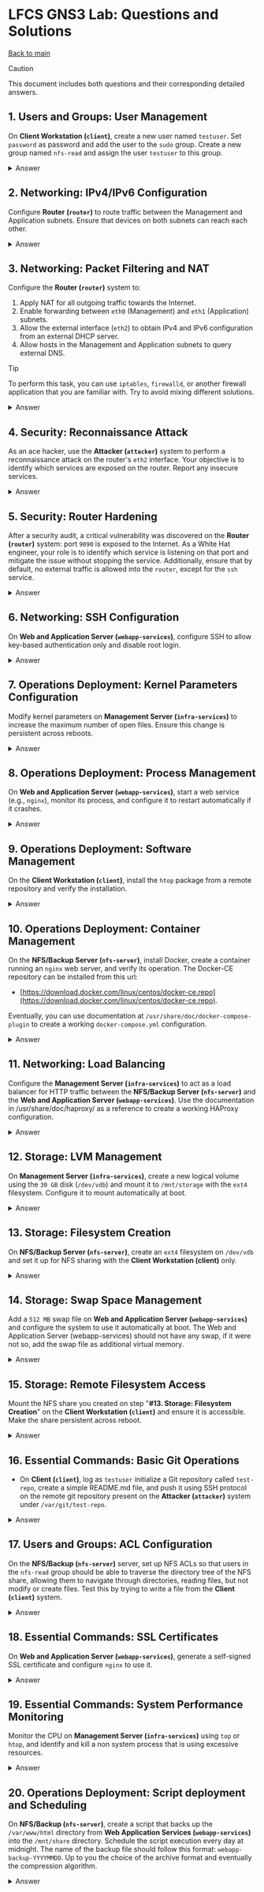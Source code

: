 # LFCS GNS3 Lab: Questions and Solutions

 [Back to main](GNS3%20Lab%20for%20LFCS%20-%20Overview%20and%20Guidelines.md)

> [!CAUTION]
> This document includes both questions and their corresponding detailed answers.

## 1. Users and Groups: User Management

On **Client Workstation (`client`)**, create a new user named `testuser`. Set `password` as password and add the user to the `sudo` group. Create a new group named `nfs-read` and assign the user `testuser` to this group.

<details>
  <summary>Answer</summary>

#### 1. Create the `nfs-read` group

```bash
sudo addgroup nfs-read

# Output
info: Selecting GID from range 1000 to 59999 ...
info: Adding group `nfs-read' (GID 1001) ...
```

#### 2. Create `testuser` and add it to `nfs-read` and `sudo` groups
```bash
sudo adduser testuser
# Output omitted for brevity
new password: [password]
Retype new password: [password]
passwd: password updated successfully
info: Adding user `testuser' to group `users' ...

# Adding testuser to nfs-read
sudo usermod -aG "nfs-read" testuser 
# Adding testuser to sudoers
sudo usermod -aG "sudo" testuser 
```

#### 3. Check
```bash
sudo su - testuser

# Output
To run a command as administrator (user "root"), use "sudo <command>".
See "man sudo_root" for details.
testuser@client:~$
  
id

# Output
uid=1002(testuser) gid=1002(testuser) groups=1002(testuser),27(sudo),100(users),1001(nfs-read)
sudo su -
[sudo] password for testuser: 
root@client:~# 
```

</details>


## 2. Networking: IPv4/IPv6 Configuration

Configure **Router (`router`)** to route traffic between the Management and Application subnets. Ensure that devices on both subnets can reach each other.

<details>
  <summary>Answer</summary>

#### 1. Enabling forwarding on `router` changing **Kernel** parameters:

```bash
# IPv4
echo "net.ipv4.ip_forward=1" | sudo tee -a /etc/sysctl.d/10-enable-forwarding.conf 2>/dev/null
echo "net.ipv4.conf.all.forwarding=1" | sudo tee -a /etc/sysctl.d/10-enable-forwarding.conf 2>/dev/null
echo "net.ipv4.conf.default.forwarding=1" | sudo tee -a /etc/sysctl.d/10-enable-forwarding.conf 2>/dev/null

# IPv6
echo "net.ipv6.conf.all.forwarding=1" | sudo tee -a /etc/sysctl.d/10-enable-forwarding.conf 2>/dev/null
echo "net.ipv6.conf.default.forwarding=1" | sudo tee -a /etc/sysctl.d/10-enable-forwarding.conf 2>/dev/null

# Apply changes
sysctl -p /etc/sysctl.d/10-enable-forwarding.conf
```

#### 2. Check
Check if `ping` works for example from `client` and the `nfs-server`

</details>

## 3. Networking: Packet Filtering and NAT

Configure the **Router (`router`)** system to:

1. Apply NAT for all outgoing traffic towards the Internet.
2. Enable forwarding between `eth0` (Management) and `eth1` (Application) subnets.
3. Allow the external interface (`eth2`) to obtain IPv4 and IPv6 configuration from an external DHCP server.
4. Allow hosts in the Management and Application subnets to query external DNS.

> [!TIP]
> To perform this task, you can use `iptables`, `firewalld`, or another firewall application that you are familiar with. Try to avoid mixing different solutions.

<details>
  <summary>Answer</summary>
To answer this task, we will use **firewalld** due to its simplicity. We'll utilize two predefined *firewalld* zones: `public` for handling Internet traffic, and `internal` for managing Application and Management subnet traffic.

> [!IMPORTANT]
> The initial configuration of firewalld can vary slightly between distributions. To ensure the final configuration meets the requirements of this task, some commands may appear redundant, and firewalld might generate warnings indicating that certain configurations are already in place.

#### 1. **Install and enable `firewalld`**

```
# Install firewalld
dnf install -y firewalld

# Enable and start the firewalld service
systemctl enable firewalld
systemctl start firewalld
```

#### 2. **Configure NAT (Masquerading)**

```
# Optional: ensure eth2 is in the public zone
sudo firewall-cmd --zone=public --add-interface=eth2
sudo firewall-cmd --zone=public --add-interface=eth2 --permanent

# Add masquerading (NAT) for the current session
sudo firewall-cmd --zone=public --add-masquerade

# Make masquerading permanent
sudo firewall-cmd --zone=public --add-masquerade --permanent
```

#### 3. **Enable forwarding between `eth0` and `eth1`**

> [!IMPORTANT]
> Ensure that Task **1: Networking - IPv4/IPv6 Configuration** is completed correctly, as proper Kernel level forwarding configuration is essential for firewalld zone forwarding to work effectively.

We use the **firewalld** `internal` zone to handle traffic for the Application and Management subnets.

```
# Assign eth0 and eth1 to the internal zone
sudo firewall-cmd --zone=internal --add-interface=eth0 --permanent  
sudo firewall-cmd --zone=internal --add-interface=eth1 --permanent

# Enable interface forwarding for the current session
sudo firewall-cmd --zone=internal --add-forward

# Enable interface forwarding permanently
sudo firewall-cmd --zone=internal --add-forward --permanent
```

#### 4. **Allow incoming DHCP and DNS traffic**

```
# Allow eth2 to obtain a DHCP configuration for the current session
sudo firewall-cmd --zone=public --add-service=dhcp
sudo firewall-cmd --zone=public --add-service=dhcpv6-client

# Allow eth2 to obtain a DHCP configuration permanently
sudo firewall-cmd --zone=public --add-service=dhcp --permanent
sudo firewall-cmd --zone=public --add-service=dhcpv6-client --permanent
```

#### 5. **Allow internal hosts to query external DNS**

Since NAT is active on `eth2`, DNS queries should work by default. To verify this, try querying an external DNS from all internal servers:

```
dig www.google.it @8.8.8.8
```

#### 6. Final steps and verifications

- **Save configuration and reload firewalld rules**
  ```
  # Save the configuration permanently
  sudo firewall-cmd --runtime-to-permanent 
  
  # Reload firewalld rules
  sudo firewall-cmd --reload 
  ```

- **Checking configuration**
  - All internal system have now Internet connection
  - All internal system can ping each others
  - Issuing a `sudo dhclient eth2` should works without errors
  - All internal systems can use an external DNS like for example `8.8.8.8`  

</details>

## 4. Security: Reconnaissance Attack

As an ace hacker, use the **Attacker (`attacker`)** system to perform a reconnaissance attack on the router's `eth2` interface. Your objective is to identify which services are exposed on the router. Report any insecure services.

<details>
  <summary>Answer</summary>

To complete this task, we will use `nmap` to perform a network scan from the **Attacker (`attacker`)** system and identify any insecure services exposed by the **Router (`system`)**.

#### 1. Perform a scan to identify the target

This is an optional step if you already know the IP address of the router's `eth2` interface):

```bash
# Get the IP address of the eth0 interface
ip addr show

# Output omitted for brevity
inet 192.168.122.116/24 scope global eth0
  
# Perform a scan on the subnet
nmap -sn 192.168.122.0/24

# Output omitted for brevity
Nmap scan report for router (192.168.122.241)
Host is up (0.0018s latency).
MAC Address: 0C:E7:0A:4A:00:02 (Unknown)
```

#### 2. Perform a full port scan on target

Now we will use `nmap` to scan the IP address of the `router` system**. The `nmap` command offers various options to improve the scan making it more reliable, but here’s a basic command:

```bash
# Bare minimum port scan
nmap -p- 192.168.122.241
 
# Output omitted for brevity
Nmap scan report for router (192.168.122.241)
PORT     STATE SERVICE
22/tcp   open  ssh
9090/tcp open  zeus-admin
MAC Address: 0C:E7:0A:4A:00:02 (Unknown)
```

#### 3. Attack Results:
- Port `22` (ssh) is open.
- Port `9090` is open - identified as `zeus-admin` service enabled on the `router`.

</details>

## 5. Security: Router Hardening

After a security audit, a critical vulnerability was discovered on the **Router (`router`)** system: port `9090` is exposed to the Internet. As a White Hat engineer, your role is to identify which service is listening on that port and mitigate the issue without stopping the service. Additionally, ensure that by default, no external traffic is allowed into the `router`, except for the `ssh` service.

<details>
  <summary>Answer</summary>

To complete this task, we will use the already configured `firewalld` on the **Router (`router`)** system.

#### 1. Identify the service listening on port `9090`

On Rocky Linux, the `netstat` command is deprecated, so we'll use `ss` instead:

```
sudo ss -lptn 'sport = :9090'

# Output
LISTEN 0      128                *:9090            *:*    users:(("systemd",pid=1,fd=38))
```

The `ss` command tells us it's a `systemd` socket. To identify the socket name:

```
# List all systemd sockets
sudo systemctl list-sockets | grep 9090

# Output
[::]:9090                         cockpit.socket                  cockpit.service
```

The `cockpit` service is listening on port `9090`.

#### 2. Block incoming traffic on port `9090`

We can simply remove the `cockpit` service from the `public` zone:

```
# Permanently remove cockpit service from the public zone
sudo firewall-cmd --permanent --zone=public --remove-service=cockpit 
# Output: success

# Remove cockpit service from the public zone at runtime
sudo firewall-cmd --zone=public --remove-service=cockpit 
# Output: success
```

#### 3. Allow SSH and deny all other traffic on `eth2`

- **Enable SSH**: SSH should already be allowed in the `public` zone, but you can double-check:

  ```
  # Allow SSH on eth2 for the current session
  sudo firewall-cmd --zone=public --add-service=ssh
  
  # Allow SSH on eth2 permanently
  sudo firewall-cmd --zone=public --add-service=ssh --permanent
  ```

- **Deny all other traffic**: 
  Set `DROP` as the default behavior for the `public` zone. Alternatively, the `REJECT` policy is also valid but provides feedback to the sender.

  ```bash
  sudo firewall-cmd --set-target=DROP --permanent
  ```

- **Save configuration and reload firewalld rules**:

  ```bash
  # Save the configuration permanently
  sudo firewall-cmd --runtime-to-permanent 
  
  # Reload firewalld rules
  sudo firewall-cmd --reload 
  ```

#### 4. Final check

- **Check the router's configuration**:

  ```
  sudo firewall-cmd --list-all

  # Output for public and internal zones

  internal (active)
    target: default
    interfaces: eth0 eth1
    services: cockpit dhcpv6-client mdns samba-client ssh
    forward: yes
    masquerade: no

  public (active)
    target: DROP
    interfaces: eth2
    services: dhcp dhcpv6-client ssh
    forward: no
    masquerade: yes
  ```

- **Perform an `nmap` scan from the `attacker` system to ensure the issue was mitigated**:

    ```
    nmap -sS -sV -O -p- 192.168.122.241

    # Output
    Nmap scan report for router (192.168.122.241)
    Host is up (0.0016s latency).
    Not shown: 65534 filtered tcp ports (no-response)
    PORT   STATE SERVICE VERSION
    22/tcp open  ssh     OpenSSH 8.0 (protocol 2.0)
    MAC Address: 0C:E7:0A:4A:00:02 (Unknown)
    ```
</details>

## 6. Networking: SSH Configuration

On **Web and Application Server (`webapp-services`)**, configure SSH to allow key-based authentication only and disable root login.

<details>
  <summary>Answer</summary>

#### 1. **Remove Custom Configuration**

Since custom SSH configurations in `/etc/ssh/sshd_config.d/` may have higher priority, ensure these are removed or adjusted as needed.

```bash
rm -f /etc/ssh/sshd_config.d/*
```

#### 2. **Update the Main SSH Configuration**

Edit `/etc/ssh/sshd_config` to ensure it allows only *key-based authentication* and disables *root login*. The `sshd_config` file should look like this:

```ssh
Include /etc/ssh/sshd_config.d/*.conf
PermitRootLogin no
PubkeyAuthentication yes
PasswordAuthentication no
PermitEmptyPasswords no
KbdInteractiveAuthentication no
UsePAM yes
X11Forwarding yes
PrintMotd no
AcceptEnv LANG LC_*
Subsystem	sftp	/usr/lib/openssh/sftp-server
```

#### 3. **Restart `sshd` Service**

Apply the new SSH configuration by restarting the SSH service:

```bash
systemctl restart sshd
```

#### 4. **Verify Configuration**

To verify that the configuration is working correctly, perform the following steps:

- **Test SSH Access Without Key**: From the `infra-services` or the `client`, try to connect via `ssh` with the `rocky` user to the `webapp-services`, ensuring access is denied.

  ```bash
  ssh ubuntu@192.168.20.20
  ubuntu@192.168.20.20: Permission denied (publickey).
  ```

- **Generate and Deploy SSH Key**: Use `ssh-keygen` to generate the key-pair on `infra-services` or the `client`. The command will create the key-pair in the user's `.ssh` directory.

- **Copy Public Key**: Append the generated public key `id_rsa.pub` into the `authorized_keys` file of the `ubuntu` user on `webapp-services`.

- **Test**: The command `ssh ubuntu@192.168.20.20` should work without a password if everything is configured correctly.

</details>

## 7. Operations Deployment: Kernel Parameters Configuration

Modify kernel parameters on **Management Server (`infra-services`)** to increase the maximum number of open files. Ensure this change is persistent across reboots.

<details>
  <summary>Answer</summary>

#### 1. **Change `fs.file-max`**

The `fs.file-max` kernel parameter controls the maximum number of file descriptors that can be allocated by the kernel. To make this change persistent, create a configuration file in `/etc/sysctl.d/`, for example, `10-max-file.conf`.

```bash
# Persistent configuration
echo "fs.file-max=100000" | sudo tee /etc/sysctl.d/10-max-file.conf 2>/dev/null

# Apply the change at runtime
sysctl -w fs.file-max=100000
```

#### 2. **Check the Value**

You can verify that the new value is correctly applied by checking `/proc/sys/fs/file-max`:

```bash
cat /proc/sys/fs/file-max

# Expected output
100000
```

</details>

## 8. Operations Deployment: Process Management

On **Web and Application Server (`webapp-services`)**, start a web service (e.g., `nginx`), monitor its process, and configure it to restart automatically if it crashes.

<details>
  <summary>Answer</summary>

#### 1. **Install and Enable NGINX**:

```bash
# Install NGINX
sudo apt install -y nginx

# Enable NGINX to start on boot
sudo systemctl enable nginx

# Start the NGINX service
sudo systemctl start nginx
```

#### 2. **Configure Process Monitoring and Automatic Restart**

The most straightforward and recommended way to automatically restart a service (NGINX), if it crashes is to create a `systemd` override file.

- **Create a Systemd Override for NGINX**
  see `man systemd.service` for help
    ```bash
    # Create or edit an override file for the NGINX service
    sudo systemctl edit nginx
    ```
    This will open a text editor. Add the following content to configure automatic restarts:
    ```bash
    [Service]
    # Restart the service on failure
    Restart=on-failure
  
    # Optional: attempt to restart up to 5 times within a 10-second window before giving up
    RestartSec=5s
    ```

- **Reload daemon**
  Reload the systemd daemon to apply the changes:
    ```bash
    sudo systemctl daemon-reload
    ```
- **Restart nginx**: Finally restart `nginx` to ensure new configuration is in effect
    ```bash
    sudo systemctl restart nginx
    ```

#### 3. **Test configuration**
Simulate a crash to check that the NGINX service restarts automatically and test access

- **Simulate a crash**: 
    ```bash
    sudo killall -9 nginx
    ```
- **Check the Status**:
    ```bash
    sudo systemctl status nginx
    ```

- **Test access**:
  From the `client` system, open a web browser and navigate to [http://192.168.20.20](http://192.168.20.20). You should see the NGINX welcome page.

</details>

## 9. Operations Deployment: Software Management

On the **Client Workstation (`client`)**, install the `htop` package from a remote repository and verify the installation.

<details>
  <summary>Answer</summary>

####  1. **Install `htop`**:

The `htop` software can be found on the standard Ubuntu repository, so it is possible to install it issuing:
      
```bash
# Install htop
sudo apt install -y htop
```

#### 2. **Verify installation**:

```bash
# check htop
htop
```

</details>

## 10. Operations Deployment: Container Management

On the **NFS/Backup Server (`nfs-server`)**, install Docker, create a container running an `nginx` web server, and verify its operation. The Docker-CE repository can be installed from this url:
- [https://download.docker.com/linux/centos/docker-ce.repo](https://download.docker.com/linux/centos/docker-ce.repo).

Eventually, you can use documentation at `/usr/share/doc/docker-compose-plugin` to create a working `docker-compose.yml` configuration.

<details>
  <summary>Answer</summary>

#### 1. **Configure Docker-CE repository**

To add the Docker-CE repository on the System the most straightforward way is to use `dnf` command:

```bash
# Download and install Docker-CE repository
sudo dnf config-manager --add-repo https://download.docker.com/linux/centos/docker-ce.repo
```

#### 2. **Install Docker-CE**:

```bash
 # Install Docker-CE from repository
 sudo dnf -y install docker-ce

# Optionally install related tools if they are not installed as dependencies
 sudo dnf -y install docker-ce-cli containerd.io docker-compose-plugin
```

#### 3. **Configuring Docker-CE**

The following commands enable Docker-CE to start on boot, start the service, and check the daemon status. Additionally, the current `rocky` user is added to the `docker` group, allowing Docker operations without the `sudo` command. After adding the user to the group, it’s advisable to re-login to update the user group membership.

```bash
# Enable Docker to start on boot
sudo systemctl enable docker

# Start Docker service
sudo systemctl start docker

# Check Docker status
sudo systemctl status docker

# Add Rocky user to the Docker group
sudo usermod -aG docker rocky

# Log out to apply group membership changes
logout
```

#### 4. **Setting up a docker-compose project**

While you can directly use the `docker` command to handle the container, it's advisable to set up a simple *compose* project, and create the relative `docker-compose.yml` file:

- **Setup the project directory and pull the image**:
    ```bash
    cd
    mkdir nginx
    cd nginx
    ```
  **Note**: pulling the latest version is not always a good idea; on production systems, it is advisable to use a specific version tag.
    ```bash
    docker pull nginx
    ```

- **Creating the `docker-compose.yml` file**
  A compose file allows better management of the `nginx` service. Whether you choose to use `docker` commands directly or use *compose*, the container must be configured to start when the system boots. You can use documentation in `/usr/share/doc/docker-compose-plugin` for references. The `docker-compose.yml` should look like this:
     ```yml
      services:
        web:
          image: nginx
          hostname: nginx
          container_name: nginx
          restart: always
          ports:
            - "80:80"
            - "443:443"
          networks:
            - nginx
      networks:
         nginx:
           name: nginx
     ```
  
- **Checking the compose project**: use the following command to check the *compose* file:
     ```bash
     docker compose config
     ```
  If the syntax is correct, it will display the full compose configuration.
  
- **Start the project**: Use `-d` flag to put the container in the background
     ```bash
     docker compose up -d
     ```

- **Test the Restart Policy**
    ```bash
    docker inspect -f "{{ .HostConfig.RestartPolicy.Name }}" nginx
    
    # Expected output
    always
    ```

- **Test docker NGINX access**:
  From the **Client Workstation (`client`)**, open a web browser and navigate to http://192.168.20.30. If everything is working correctly, you should see the NGINX welcome page.

</details>

## 11. Networking: Load Balancing

Configure the **Management Server (`infra-services`)** to act as a load balancer for HTTP traffic between the **NFS/Backup Server (`nfs-server`)** and the **Web and Application Server (`webapp-services`)**. Use the documentation in /usr/share/doc/haproxy/ as a reference to create a working HAProxy configuration.

<details>
  <summary>Answer</summary>

On Linux systems, one of the most commonly used solutions for load balancing is HAProxy. We will install and configure this application to balance HTTP requests between the two servers. Other solutions include *NGINX* and the *Apache HTTP Server*, both of which can also function as proxy servers and balance traffic over different nodes.

####  1. **Install HAProxy**:
The `haproxy` package is available in the default Rocky Linux repositories, making installation straightforward::

```bash
sudo dnf install haproxy
```
####  2. **HAProxy Initial setup**
The HAProxy should be configured to automatically starts when system boot.

- **Enable HAProxy on boot and check the default config**
    ```bash
    sudo systemctl enable haproxy
    sudo systemctl start haproxy
    sudo systemctl status haproxy
    ```

#### 3. **Configure HAProxy to load-balance HTTP requests**
By default, *HAProxy* on Rocky Linux comes with a demonstration configuration that binds to port `5000`. In a production environment, this configuration should be removed, but for this exercise, we can leave it as is and create an additional configuration in the `/etc/haproxy/conf.d` directory, such as `/etc/haproxy/conf.d/webapp.cfg`:

- **Create HAProxy configuration**:

    ```haproxy
    frontend webappfe
      bind  :80
      default_backend webappbk

    backend webappbk
      balance roundrobin
                server webapp-services 192.168.20.20:80
                server nfs-server      192.168.20.30:80
    ```

- **Test HAProxy configuration**: To test the configuration, ensure that all relevant configuration files are included with the `-f` option, and use the `-c` flag to check the configuration:

    ```haproxy
            haproxy -f /etc/haproxy/haproxy.cfg -f /etc/haproxy/conf.d/webapp.cfg  -c
    ```

- **Restart HAProxy**: Restart is needed to apply the configuration changes:
    ```bash
    sudo systemctl restart haproxy
    
    ```
#### 4. **Test HAProxy**
From the **Client Workstation (`client`)**, open a web browser and navigate to `http://192.168.10.10` or `http://192.168.20.10`. If everything is configured correctly, you should see the NGINX welcome page.

</details>

## 12. Storage: LVM Management

On **Management Server (`infra-services`)**, create a new logical volume using the `30 GB` disk (`/dev/vdb`) and mount it to `/mnt/storage` with the `ext4` filesystem. Configure it to mount automatically at boot.

<details>
  <summary>Answer</summary>

#### 1. **Install the LVM2 package**
Install the `lvm2` package on Rocky Linux, which provides the *device-mapper* kernel module necessary for handling LVM2 volumes:

```bash
sudo dnf install lvm2
```

#### 2. **Verify the Kernel module is loaded**
The device-mapper module (`dm_mod`) should already be active in the kernel. Verify this using:

```bash
# Check with lsmod
lsmod | grep dm_mod

# Check module info (optional)
modinfo dm_mod
```

#### 3. **Create the Logical Volume**
Before creating a *logical volume*, we need to initialize the disk as an LVM physical volume and create an LVM volume group.

- **Check the device name**: Confirm the correct device name using `fdisk`:
  
```bash
sudo fdisk -l

# Output (truncated for brevity):
Disk /dev/vdb: 30.3 GiB, 32505856000 bytes, 63488000 sectors
```

- **Create the LVM Physical Volume**: Use `pvcreate` to initialize `/dev/vdb` as an LVM physical volume:
  
```bash
sudo pvcreate /dev/vdb

# Output:
Physical volume "/dev/vdb" successfully created.
```

- **Create the LVM Volume Group**: Use `vgcreate` to create a volume group (e.g., `infra_vg`):
  
```bash
sudo vgcreate infra_vg /dev/vdb

# Output:
Volume group "infra_vg" successfully created.
```

- **Create the LVM Logical Volume**: Use `lvcreate` to create a logical volume (e.g., `infra_lv`), allocating `100%` of the volume group:

```bash
sudo lvcreate --name infra_lv -l "100%VG" infra_vg

# Output:
Logical volume "infra_lv" created.
```

#### 4. **Create the ext4 filesystem**
Since no further partitioning is needed on the logical volume, create the `ext4` filesystem directly:

```bash
sudo mkfs.ext4 /dev/mapper/infra_vg-infra_lv
```

#### 5. **Mount the Logical Volume and Configure for Automatic Mounting**

To ensure the logical volume is mounted on boot, add an entry to `/etc/fstab`. When configuring the system to mount a logical volume automatically at boot, you can reference the device either by its device name (e.g., `/dev/mapper/infra_vg-infra_lv`) or by its `UUID` (Universally Unique Identifier). However, it is generally better to use the UUID because it is assigned when the device is formatted and it is a fixed value:

- **Create the mount point**:
  
```bash
sudo mkdir -p /mnt/storage
```

- **Get the LVM volume UUID**: Use `blkid` to retrieve the UUID of the logical volume. Replace the UUID in the example below with your actual UUID:

```bash
sudo blkid | grep "infra_vg-infra_lv"

# Example Output:
/dev/mapper/infra_vg-infra_lv: UUID="b8d6adfd-8be9-49b5-acf2-aae946f9b55f" BLOCK_SIZE="4096" TYPE="ext4"
```

- **Edit `/etc/fstab`**: Add the following line to mount the logical volume on boot. Ensure you replace the UUID with the one from your `blkid` output:
  
```bash
UUID=b8d6adfd-8be9-49b5-acf2-aae946f9b55f  /mnt/storage  ext4  defaults  0 0
```

- **Check `/etc/fstab`**: Verify the `/etc/fstab` configuration is valid before rebooting. Use the `mount -a` command to test the mounts:

```bash
# Reload systemd (optional)
sudo systemctl daemon-reload
     
# Mount all filesystems specified in fstab
sudo mount -a
```
  Check the output of `mount -a` command for errors or warnings and eventually correct the `/etc/fstab` file

- **Reboot and Verify**: After a successful reboot, check if the logical volume is mounted:

```bash
mount | grep infra_vg-infra_lv

# Example Output:
/dev/mapper/infra_vg-infra_lv on /mnt/storage type ext4 (rw,relatime,seclabel)
```

</details>


## 13. Storage: Filesystem Creation

On **NFS/Backup Server (`nfs-server`)**, create an `ext4` filesystem on `/dev/vdb` and set it up for NFS sharing with the **Client Workstation (client)** only.

<details>
  <summary>Answer</summary>

#### 1. **Prepare the NFS share**
Before we can export the NFS mount we have to preparte the share, creating the filesystem and creating a persistent mount point.

- **Checking for the correct device name**: use `fdisk` to check device name
  ```bash
  fdisk -l
  
  # Output omitted for brevity:
  Disk /dev/vdb: 30.3 GiB, 32505856000 bytes, 63488000 sectors
  ```
  
- **Partitioning and format the device**: Create a snigle GPT partition for the full size of the device. Here you can use any partition program you know, then format the partition in `ext4`:
  
  ```bash
  # partitioning the disk
  sudo parted -s /dev/vdb -a optimal \
        mklabel gpt \
        mkpart nfs ext4 0% 100%
  
  # creating the filesystem
  sudo mkfs.ext4 /dev/vdb1
  
  # output omitted for brevity
  Writing superblocks and filesystem accounting information: done
  ```

#### 2. **Mount device and Configure for Automatic Mounting**

To ensure the device is mounted on boot, add an entry to `/etc/fstab`. When configuring the system to mount a logical volume automatically at boot, you can reference the device either by its device name (e.g., `/dev/vdb`) or by its `UUID` (Universally Unique Identifier). However, it is generally better to use the UUID because is assigned when the device is formatted and it is a fixed value:

- **Create the mount point**:
  
  ```bash
  sudo mkdir -p /mnt/share
  ```

- **Get the LVM volume UUID**: Use `blkid` to retrieve the UUID of the logical volume. Replace the UUID in the example below with your actual UUID:

  ```bash
  sudo blkid | grep "vdb1"

  # Example Output:
  /dev/vdb1: UUID="166cbdf6-d588-4724-bcaf-9f4e315b0a5c" BLOCK_SIZE="4096" TYPE="ext4" PARTLABEL="nfs" PARTUUID="55d36526-46dd-4529-86e4-177e416e31bf"
  ```

- **Edit `/etc/fstab`**: Add the following line to mount the logical volume on boot. Ensure you replace the UUID with the one from your `blkid` output:

  ```bash
  UUID=166cbdf6-d588-4724-bcaf-9f4e315b0a5c /mnt/share  ext4  defaults  0 0
  ```

- **Check `/etc/fstab`**: Verify the `/etc/fstab` configuration is valid before rebooting. Use the `mount -a` command to test the mounts:

  ```bash
  # Reload systemd (optional)
  sudo systemctl daemon-reload

  # Mount all filesystems specified in fstab
  sudo mount -a
  ```
  Check the output of `mount -a` command for errors or warning and eventually correct the `/etc/fstab` file

- **Reboot and Verify**: After a successful reboot, check if the logical volume is mounted:

  ```bash
  sudo mount | grep vdb1
     
  # Example Output:
  /dev/vdb1 on /mnt/share type ext4 (rw,relatime,seclabel)
  ```
  
#### 3. **Install the NFS package**
On Rocky linux the package `nfs-utils` contains NTP tools, and the client/server daemons

```bash
sudo dnf -y install nfs-utils
```
#### 4. **Start and Enable the NFS server at boot**

```bash
sudo systemctl enable nfs-server
sudo systemctl start nfs-server
```
#### 5. **Export the NFS mount point**

The share must be available only for the **Client Workstation (`client`)**, see `man exports` for a brief explanation

- **Prepare the export file**
  
   ```bash
   echo '/mnt/share  192.168.10.10/32(rw)' \
     | sudo tee -a /etc/exports.d/nfs-share.exports 2>/dev/null
    
   # Output
   /mnt/share            192.168.10.30/32(rw)
   ```

- **Check if share is properly exported**
  
    ```bash
    # Export all share
    sudo exportfs -a
    
    # Check if the /mnt/share is exported
    sudo exportfs -v
    
    # Output:
    /mnt/share   192.168.10.30/32(sync,wdelay,hide,no_subtree_check,sec=sys,rw,secure,root_squash,no_all_squash)
    ```

</details>

## 14. Storage: Swap Space Management

Add a `512 MB` swap file on **Web and Application Server (`webapp-services`)** and configure the system to use it automatically at boot. The Web and Application Server (webapp-services) should not have any swap, if it were not so, add the swap file as additional virtual memory.

<details>
  <summary>Answer</summary>

To set up a swap file, first we have to create and empty file and then initialize it with `mkswap` command. See the following manual pages: `mkswap`, `fstab`, `swapon`.

#### 1. **Create the Swap File and initialize it**:

For best performance, swap files should be placed on fast disks (e.g., `NVMe` or `SSD`). In our case, a good place could be /var/swapfile.

- **Checking the actual swap configuration**
  ```bash
  sudo swapon --show
  ```
  If no output is returned, there is no swap space configured. In either cases, proceed with creating a swap file.

- **Creating the swap file**
  ```bash
  sudo dd if=/dev/zero of=/var/swapfile bs=512M count=1
  
  # output
  1+0 records in
  1+0 records out
  536870912 bytes (537 MB, 512 MiB) copied, 1.38528 s, 388 MB/s
  ```

- **Checking swap file permissions**: `mkswap` will warn if permission are insecure
  ```bash
  sudo chmod 0600 /var/swapfile
  ```

- **Initialize the swap file**
  ```bash
  sudo mkswap --verbose /var/swapfile 
  
  # Output
  Setting up swapspace version 1, size = 512 MiB (536866816 bytes)
  no label, UUID=57d5cef8-2882-4826-acaf-be55e64bacad
  ```

#### 2. **Activate the swap file and add it to fstab for persistence**:

- **Activate the new swap file**
  ```bash
  sudo swapon --verbose /var/swapfile
  
  # Output Omitted for brevity
  swapon: /var/swapfile: found signature [pagesize=4096, signature=swap]
  swapon: /var/swapfile: pagesize=4096, swapsize=536870912, devsize=536870912
  ```

- **Add swap file to `/etc/fstab`**
   ```bash
   # Adding the swap file to fstab
   echo "/var/swapfile   none   swap   defaults   0 0" | sudo tee -a /etc/fstab 2>/dev/null
   
   # Check for syntax errors
   sudo mount -a
   ```

- **Verify Swap Space**: this check should be perfomed after system restart
  ```bash
  free -m
  
  # Output should look as
  
                 total        used        free      shared  buff/cache   available
  Mem:             961         396         532           0         179         564
  Swap:            511           0         511
  ```

</details>

## 15. Storage: Remote Filesystem Access

Mount the NFS share you created on step "**#13. Storage: Filesystem Creation**" on the **Client Workstation (`client`)** and ensure it is accessible. Make the share persistent across reboot.

<details>
  <summary>Answer</summary>

#### 1. Check correct permission on NFS share on **NFS/Backup Server (`nfs-server`)**

By default, NFS shares use `sec=sys` as the default authentication mechanism, this means users are identified using the `UID` reported by the client to the server. To avoid permission errors the simplest solution is to set the permission of the NFS share to `1777` aka `a=rwx,o+t` (same as `/tmp` directory). This allows any user to read and write file on such directory, while the `t` flag, or sticky bit, allows only to the owner or the `root` user to rename or delete a file.

On a production system, a better security mechanism should be considered, for example [NFS Kerberos](https://wiki.archlinux.org/title/NFS/Kerberos) authentication (`sec=krb5p`), but this is not required for this task.

Set privileges for NFS share on **NFS/Backup Server (`nfs-server`)**

```bash
sudo chmod a=rwx,o+t /mnt/share/

# The directory permissions should now be
drwxrwxrwt.  3 root root 4096 Sep  5 07:19 share
```

#### 2. Install NFS Client tools on **Client (`client`)

On debian system the NFS client package is `nfs-common` while on Red Hat based system the package is name `nfs-utils`.

```bash
sudo apt install -y nfs-common
```

#### 3. Mount the NFS share

- **Check if the NFS share is properly exported**

  ```bash
  # This will check the nfs-server correctly share the directory
  sudo showmount -e 192.168.20.30

  # Expected output
  Export list for 192.168.20.30:
    /mnt/share 192.168.10.30
  ```

- **Mount the NFS share**

  ```bash
   sudo mkdir -p /mnt/share
   sudo mount -t nfs -o rw 192.168.20.30:/mnt/share /mnt/share
  ```

- **Test the NFS share**
  To test if the NFS share work properly we can create a dummy file on it. If you get a permission error double check if permission has been set on the **NFS/Backup Server (`nfs-server`)**
  ```bash
  cd /mnt/share
  touch simoni
  ```

#### 4. Make share persistent across reboot

Until now, we've used the `fstab` mechanism to persistently mount devices at boot. For this task, an entry like:

```fstab
192.168.20.30:/mnt/share	/mnt/share	nfs rw,_netdev	0 0
```

is sufficient to mark the task as solved. However, systems that use **systemd** provide a better option using `.mount` unit files. While this method might initially seem more complex, it offers better flexibility and manageability. With `systemd`, features such as mounting on demand, automatic remounting in case of failure, and more advanced dependency management make handling mounts more robust and efficient.

- **Create the `mount` unit file**: Systemd is fussy about the descriptor name, because it must be the full mountpoint replacing slash with dash in our case `/mnt/share` will become `mnt-share.mount`:

  ```bash
  cat <<EOT | sudo tee /etc/systemd/system/mnt-share.mount 2>/dev/null
  [Unit]
  # mount -t nfs -o rw,user 192.168.20.30:/mnt/share /mnt/share

  Description=Simple NFS mounting

  [Mount]

  What=192.168.20.30:/mnt/share
  Where=/mnt/share
  Type=nfs
  Options=rw,_netdev

  [Install]

  WantedBy=multi-user.target
  WantedBy=remote-fs.target
  EOT
  ```

- **Reload systemd and activate the mount file**: enabling the mount unit file will allows sytem to mount the share at boot

  ```bash

  # Reload systemd configuration
  sudo systemctl daemon-reload

  # Enable the mount unit file
  sudo systemctl enable mnt-share.mount

  # Output
  Created symlink /etc/systemd/system/multi-user.target.wants/mnt-share.mount → /etc/systemd/system/mnt-share.mount.
  Created symlink /etc/systemd/system/remote-fs.target.wants/mnt-share.mount → /etc/systemd/system/mnt-share.mount.
  ```

- **Mounting the share and test it**:

  ```bash
  # Mounting the share
  sudo systemctl start mnt-share.mount
  
  # Check if share is mounted
  mount | grep share
  
  # Output should be
  192.168.20.30:/mnt/share on /mnt/share type nfs4 (rw,nosuid,nodev,noexec,relatime,vers=4.2,rsize=131072,wsize=131072,namlen=255,hard,proto=tcp,timeo=600,retrans=2,sec=sys,clientaddr=192.168.10.30,local_lock=none,addr=192.168.20.30,user)
  
  # Testing share creating a dummy file named simoni_bis
  cd /mnt/share/
  touch  simoni_bis
  ls -la
  
  # Output: you should see the simoni_bis file
   -rw-rw-r-- 1 osboxes osboxes     0 Sep  6 08:40 simoni_bis
  ```

</details>

## 16. Essential Commands: Basic Git Operations

  - On **Client (`client`)**, log as `testuser` initialize a Git repository called `test-repo`, create a simple README.md file, and push it using SSH protocol on the remote git repository present on the **Attacker (`attacker`)** system under `/var/git/test-repo`.

<details>
  <summary>Answer</summary>

To perform this task we need the ip address of the **Attacker (`attacker`)** system, you can directly get it using GNS3 interface. For this task we will assume that the ip is `192.168.122.116/24`

#### 1. Install GIT client

```bash
sudo apt install -y git
```

#### 1. Login as `testuser`
```bash
sudo su - testuser

id
# Output
uid=1002(testuser) gid=1002(testuser) groups=1002(testuser),27(sudo),100(users),1001(nfs-read)
```

#### 3. Initialize the new GIT repository `test-repo`

Here we'll create also the `README.md` file and add it to the repository
```bash
cd
mkdir test-repo
cd test-repo
# Init repo
git init
# Setting branch
git branch -m master
touch README.md
git add README.md

# Setting git user data to avoid errors or warnings
git config --global user.name "testuser"
git config --global user.email "testuser@example.com"

# commit work
git commit -a -m "First Commit"

# Output
[master (root-commit) ac20a15] First Commit
 1 file changed, 0 insertions(+), 0 deletions(-)
 create mode 100644 README.md
```

#### 4. Push on remote GIT server
We have to properly add the remote using the `ssh` protocol and then push the work on `master` branch

```bash
# We add the remote calling it origin
git remote add origin ssh://192.168.122.116:/var/git/test-repo
# Pushing the work on upstream server origin on master branch
git push --set-upstream origin master
testuser@192.168.122.116's password: 
Enumerating objects: 3, done.
Counting objects: 100% (3/3), done.
Writing objects: 100% (3/3), 210 bytes | 210.00 KiB/s, done.
Total 3 (delta 0), reused 0 (delta 0), pack-reused 0
To ssh://192.168.122.116:/var/git/test-repo
 * [new branch]      master -> master
branch 'master' set up to track 'origin/master'.
```
</details>

## 17. Users and Groups: ACL Configuration

On the **NFS/Backup (`nfs-server`)** server, set up NFS ACLs so that users in the `nfs-read` group should be able to traverse the directory tree of the NFS share, allowing them to navigate through directories, reading files, but not modify or create files. Test this by trying to write a file from the **Client (`client`)** system.

<details>
  <summary>Answer</summary>

#### 1. Verify ACL Support on the NFS/Backup Server

The ACL feature should generally enabled by default on `ext4` file systems. You can double check this with the following command on **NFS/Backup (`nfs-server`)**:

```bash
sudo tune2fs -l /dev/vdb1 | grep "Default mount options:"

# Expected Output
  Default mount options:    user_xattr acl
```

The output should include `acl`. If ACL is not listed, you may need to enable it in the file system mount options.

#### 2. Creating the `nfs-read` Group

The question implies that the GID of the `nfs-read` group on the **NFS/Backup (`nfs-backup`)** server must match the GID used on the **Client (`client`)** system. This ensures consistency across both systems.

```bash
# Creating the nfs-read group with the same GID as the `nfs-read` group on the `client` system
groupadd --gid 1001 nfs-read
```

#### 3. Creating the ACL So `nfs-read` Group Users Can Only Read and Execute
The `execute` perimssion is needed for the user to traverse directories inside the NFS share

```bash
# Set ACL to allow read and execute permissions for the `nfs-read` group
sudo setfacl -R -m g:nfs-read:rx /mnt/share

# Check that the ACLs are set correctly
getfacl /mnt/share

# Expected output
# file: /mnt/share/
# owner: root
# group: root
# flags: --t
# user::rwx
# group::rwx
# group:nfs-read:rx
# mask::rwx
# other::rwx
```

#### 4. Testing

Perform the following tests on the **Client (`client`)** system:

- As the `osboxes` user, you should be able to create and modify existing files:
  ```bash
  osboxes@client:~$ echo "TEST" > /mnt/share/simonette
  ```

- As the `testuser` user, you should only be able to read existing files but not modify them or create new files:
  ```bash
  testuser@client:~$ cat /mnt/share/simonette
  
  # Output
  TEST
  
  touch /mnt/share/plinco
  touch: cannot touch '/mnt/share/plinco': Permission denied
  ```

</details>

## 18. Essential Commands: SSL Certificates

On **Web and Application Server (`webapp-services`)**, generate a self-signed SSL certificate and configure `nginx` to use it.

<details>
  <summary>Answer</summary>

> Use information in directories `/usr/share/doc/openssl` and `/etc/nginx/snippets` to properly complete this task
{.is-info}

#### 1. Generate a Self-Signed SSL Certificate

There is no standardized location for certificates on the system, but common locations include:
- `/etc/ssl/certs/` for certificates
- `/etc/ssl/private/` for private keys

Use the `openssl` command to generate a self-signed certificate:

```bash
# Create cert directories
sudo mkdir -p /etc/ssl/certs/ /etc/ssl/private/

# Generating a private key
sudo openssl genrsa -out /etc/ssl/private/privkey.pem

# Generate a self-signed certificate (interactive prompts)
sudo openssl req -new -x509 -key /etc/ssl/private/privkey.pem -out /etc/ssl/certs/cacert.pem -days 1095

# Interactive prompts
Country Name (2 letter code) [AU]:
State or Province Name (full name) [Some-State]:
Locality Name (eg, city) []:
Organization Name (eg, company) [Internet Widgits Pty Ltd]:
Organizational Unit Name (eg, section) []:
Common Name (e.g. server FQDN or YOUR name) []: webapp-services
Email Address []: admin@example.it
```

#### 2. Configure NGINX to Use Self-Signed Certificates

In Ubuntu and Debian systems, `nginx` configurations might be split into different parts. Ensure that your SSL configuration is included in the appropriate file, typically found in `/etc/nginx/sites-available/` or `/etc/nginx/nginx.conf`.

Example `nginx` configuration for SSL:

```nginx
server {
    listen 443 ssl default_server;
    listen [::]:443 ssl default_server;

    root /var/www/html;

    ssl_certificate /etc/ssl/certs/cacert.pem;
    ssl_certificate_key /etc/ssl/private/privkey.pem;

    # Add index.php to the list if using PHP
    index index.html index.htm index.nginx-debian.html;

    server_name _;

    location / {
        try_files $uri $uri/ =404;
    }
}
```

#### 3. Test the Configuration

Restart `nginx` and check the service status:

```bash
sudo nginx -t  # Test nginx configuration for syntax errors
sudo systemctl restart nginx
```

Open Firefox on **Client (`client`)** and connect to [https://192.168.20.20](https://192.168.20.20). If everything works, you should see a warning:

> Warning: Potential Security Risk Ahead
{.is-warning}

Click on the "Advanced" button and then "Accept the Risk and Continue". You should see the NGINX welcome page.

For troubleshooting, check the systemd journal:

```bash
journalctl -xeu nginx.service
```
</details>


## 19. Essential Commands: System Performance Monitoring

Monitor the CPU on **Management Server (`infra-services`)** using `top` or `htop`, and identify and kill a non system process that is using excessive resources.

<details>
  <summary>Answer</summary>

#### 1. **Use `top` or `htop` to identify anomalous processes**

Every 30 seconds, `top` or `htop` should display a `yes` process that uses around 90% of the CPU. Killing this process won't have a lasting effect because it is a subprocess of a bash script located at `/usr/local/cputest.sh`. This script is executed by a `cronjob`. A good way to identify and kill such a process is by using the output of `ps faux`:

```
ps faux

# Output omitted for brevity
rocky       1021  0.0  0.3 222600  3132 ?        S    21:28   0:00 /bin/bash /usr/local/cputest.sh
rocky       1439  0.0  0.1 217156   924 ?        S    21:40   0:00  \_ sleep 30
```

Kill the process using the following command (adjust the process ID to match the one in your case):

```
sudo kill -9 1021
```

You can also remove the cronjob task by using `crontab -e` and deleting or commenting out the `@reboot` task.

</details>


## 20. Operations Deployment: Script deployment and Scheduling

On **NFS/Backup (`nfs-server`)**, create a script that backs up the `/var/www/html` directory from **Web Application Services (`webapp-services`)** into the `/mnt/share` directory. Schedule the script execution every day at midnight. The name of the backup file should follow this format: `webapp-backup-YYYYMMDD`. Up to you the choice of the archive format and eventually the compression algorithm.


<details>
  <summary>Answer</summary>

Linux offers many tools to perform backup activities. To complete this task, you can use different solutions.

A straightforward way is to use the `rsyncd` daemon and the `backup` user to perform a local sync and then use `tar` to compress the archive.

### 1. Install needed tools and set environment on **Web Application Services (`webapp-services`)**

- **Installing tools**
  
  ```bash
  sudo apt install rsync acl -y
  ```

- **Allow the backup user to read the `/var/www/html`**
  
  ```bash
  # Add ACL for current files
  sudo setfacl -R -m "u:backup:rX" /var/www/html
  # Allow access to new files and directories
  sudo setfacl -R -d -m "u:backup:rX" /var/www/html
  ```

- **Create a simple `rsyncd.conf` file for backup (`man rsyncd.conf`)**
  
  ```bash
  cat << "EOT" | sudo tee /etc/rsyncd.conf 2>/dev/null
  uid = backup
  gid = backup
  use chroot = yes
  max connections = 4
  syslog facility = local5
  pid file = /var/run/rsyncd.pid
  
  [html]
     path = /var/www/html/
     comment = whole /var/www/html/
  EOT
  ```

- **Enable and start the rsyncd daemon**
  
  ```bash
  sudo systemctl daemon-reload 
  sudo systemctl enable rsync.service 
  sudo systemctl start rsyncd.service
  sudo systemctl status rsync.service
  ```

### 2. Install `rsync` on **NFS/Backup (`nfs-server`)** and check if it works

  ```bash
  dnf install rsync
  rsync rsync://backup@192.168.20.20
  
  # Output should be
  html           	whole /var/www/html
  ```

### 3. Create a backup script on **NFS/Backup (`nfs-server`)** in the file `/usr/local/bin/backup_webapp.sh`

  ```bash
  #!/bin/bash

  MAIN_DIR=/mnt/share
  BACKUP_TMP="${MAIN_DIR}/.backup"
  BACKUP_NAME="${MAIN_DIR}/webapp-backup-$(date +"%Y-%d").tar.gz"
  LOG_FILE="${MAIN_DIR}/backup.log"

  # Create temp directory if it doesn't exist
  mkdir -p "${BACKUP_TMP}"

  # Syncing the /var/www/html from the remote system
  rsync -a --delete rsync://backup@192.168.20.20/html/ "${BACKUP_TMP}/" 2>> "${LOG_FILE}"

  # Check if rsync was successful before proceeding
  if [ $? -eq 0 ]; then
    # Archiving files into a compressed file
    tar -czf "${BACKUP_NAME}" -C "${BACKUP_TMP}" . 2>> "${LOG_FILE}"

    # Cleaning up temp directory
    rm -rf "${BACKUP_TMP}"

    # Logging successful backup
    echo "$(date) Backup completed: ${BACKUP_NAME}" >> "${LOG_FILE}"
  else
    echo "$(date) rsync failed. Backup aborted." >> "${LOG_FILE}"
  fi
  ```

### 4. Schedule the job at midnight every day

  ```bash
  0 0 * * * /usr/local/bin/backup_webapp.sh
  ```
</details>
